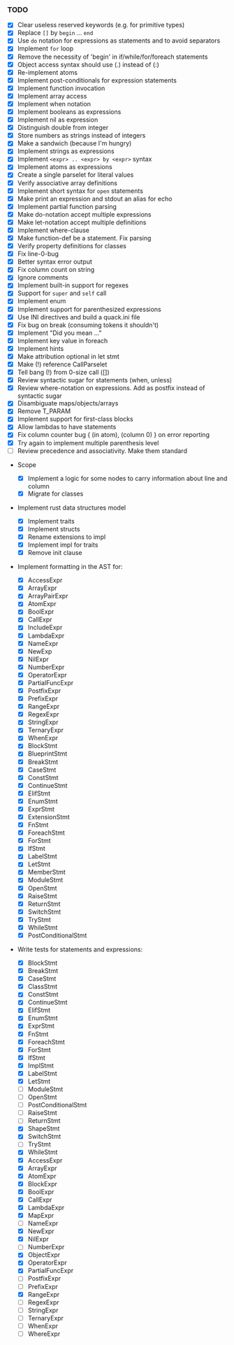### TODO

- [x] Clear useless reserved keywords (e.g. for primitive types)
- [x] Replace `[]` by `begin` ... `end`
- [x] Use `do` notation for expressions as statements and to avoid separators
- [x] Implement `for` loop
- [x] Remove the necessity of 'begin' in if/while/for/foreach statements
- [x] Object access syntax should use (.) instead of (:)
- [x] Re-implement atoms
- [x] Implement post-conditionals for expression statements
- [x] Implement function invocation
- [x] Implement array access
- [x] Implement when notation
- [x] Implement booleans as expressions
- [x] Implement nil as expression
- [x] Distinguish double from integer
- [x] Store numbers as strings instead of integers
- [x] Make a sandwich (because I'm hungry)
- [x] Implement strings as expressions
- [x] Implement `<expr> .. <expr> by <expr>` syntax
- [x] Implement atoms as expressions
- [x] Create a single parselet for literal values
- [x] Verify associative array definitions
- [x] Implement short syntax for `open` statements
- [x] Make print an expression and stdout an alias for echo
- [x] Implement partial function parsing
- [x] Make do-notation accept multiple expressions
- [x] Make let-notation accept multiple definitions
- [x] Implement where-clause
- [x] Make function-def be a statement. Fix parsing
- [x] Verify property definitions for classes
- [x] Fix line-0-bug
- [x] Better syntax error output
- [x] Fix column count on string
- [x] Ignore comments
- [x] Implement built-in support for regexes
- [x] Support for `super` and `self` call
- [x] Implement enum
- [x] Implement support for parenthesized expressions
- [x] Use INI directives and build a quack.ini file
- [x] Fix bug on break (consuming tokens it shouldn't)
- [x] Implement "Did you mean ..."
- [x] Implement key value in foreach
- [x] Implement hints
- [x] Make attribution optional in let stmt
- [x] Make (!) reference CallParselet
- [x] Tell bang (!) from 0-size call ([])
- [x] Review syntactic sugar for statements (when, unless)
- [x] Review where-notation on expressions. Add as postfix instead of syntactic sugar
- [x] Disambiguate maps/objects/arrays
- [x] Remove T_PARAM
- [x] Implement support for first-class blocks
- [x] Allow lambdas to have statements
- [x] Fix column counter bug { (in atom), (column 0) } on error reporting
- [x] Try again to implement multiple parenthesis level
- [ ] Review precedence and associativity. Make them standard

- Scope
  - [x] Implement a logic for some nodes to carry information about line and column
  - [x] Migrate for classes

- Implement rust data structures model
  - [x] Implement traits
  - [x] Implement structs
  - [x] Rename extensions to impl
  - [x] Implement impl for traits
  - [x] Remove init clause

- Implement formatting in the AST for:
  - [x] AccessExpr
  - [x] ArrayExpr
  - [x] ArrayPairExpr
  - [x] AtomExpr
  - [x] BoolExpr
  - [x] CallExpr
  - [x] IncludeExpr
  - [x] LambdaExpr
  - [x] NameExpr
  - [x] NewExp
  - [x] NilExpr
  - [x] NumberExpr
  - [x] OperatorExpr
  - [x] PartialFuncExpr
  - [x] PostfixExpr
  - [x] PrefixExpr
  - [x] RangeExpr
  - [x] RegexExpr
  - [x] StringExpr
  - [x] TernaryExpr
  - [x] WhenExpr
  - [x] BlockStmt
  - [x] BlueprintStmt
  - [x] BreakStmt
  - [x] CaseStmt
  - [x] ConstStmt
  - [x] ContinueStmt
  - [x] ElifStmt
  - [x] EnumStmt
  - [x] ExprStmt
  - [x] ExtensionStmt
  - [x] FnStmt
  - [x] ForeachStmt
  - [x] ForStmt
  - [x] IfStmt
  - [x] LabelStmt
  - [x] LetStmt
  - [x] MemberStmt
  - [x] ModuleStmt
  - [x] OpenStmt
  - [x] RaiseStmt
  - [x] ReturnStmt
  - [x] SwitchStmt
  - [x] TryStmt
  - [x] WhileStmt
  - [x] PostConditionalStmt

- Write tests for statements and expressions:

  - [x] BlockStmt
  - [x] BreakStmt
  - [x] CaseStmt
  - [x] ClassStmt
  - [x] ConstStmt
  - [x] ContinueStmt
  - [x] ElifStmt
  - [x] EnumStmt
  - [x] ExprStmt
  - [x] FnStmt
  - [x] ForeachStmt
  - [x] ForStmt
  - [x] IfStmt
  - [x] ImplStmt
  - [x] LabelStmt
  - [x] LetStmt
  - [ ] ModuleStmt
  - [ ] OpenStmt
  - [ ] PostConditionalStmt
  - [ ] RaiseStmt
  - [ ] ReturnStmt
  - [x] ShapeStmt
  - [x] SwitchStmt
  - [ ] TryStmt
  - [x] WhileStmt
  - [x] AccessExpr
  - [x] ArrayExpr
  - [x] AtomExpr
  - [x] BlockExpr
  - [x] BoolExpr
  - [x] CallExpr
  - [x] LambdaExpr
  - [x] MapExpr
  - [ ] NameExpr
  - [x] NewExpr
  - [x] NilExpr
  - [ ] NumberExpr
  - [x] ObjectExpr
  - [x] OperatorExpr
  - [x] PartialFuncExpr
  - [ ] PostfixExpr
  - [ ] PrefixExpr
  - [x] RangeExpr
  - [ ] RegexExpr
  - [ ] StringExpr
  - [ ] TernaryExpr
  - [ ] WhenExpr
  - [ ] WhereExpr
